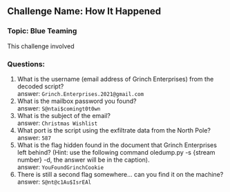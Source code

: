 ## Challenge Name: How It Happened
### Topic: Blue Teaming
This challenge involved 

### Questions:
1. What is the username (email address of Grinch Enterprises) from the decoded script?  
answer: `Grinch.Enterprises.2021@gmail.com`   
2. What is the mailbox password you found?  
answer: `S@ntai$comingt0t0wn`   
3. What is the subject of the email?  
answer: `Christmas Wishlist`   
4. What port is the script using the exfiltrate data from the North Pole?  
answer: `587`   
5. What is the flag hidden found in the document that Grinch Enterprises left behind? (Hint: use the following command oledump.py -s {stream number} -d, the answer will be in the caption).  
answer: `YouFoundGrinchCookie`   
6. There is still a second flag somewhere... can you find it on the machine?   
answer: `S@nt@c1Au$IsrEAl`   
